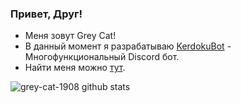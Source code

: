 ### Привет, Друг!
* Меня зовут Grey Cat!
* В данный момент я разрабатываю [KerdokuBot](https://kerdoku.top) - Многофункциональный Discord бот.
* Найти меня можно [тут](https://discord.gg/5qXgJvr).

![grey-cat-1908 github stats](https://github-readme-stats.vercel.app/api?username=grey-cat-1908&theme=onedark&show_icons=true)
